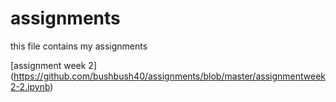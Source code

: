 # assignments
this file contains my assignments

[assignment week 2] (https://github.com/bushbush40/assignments/blob/master/assignmentweek2-2.ipynb)
